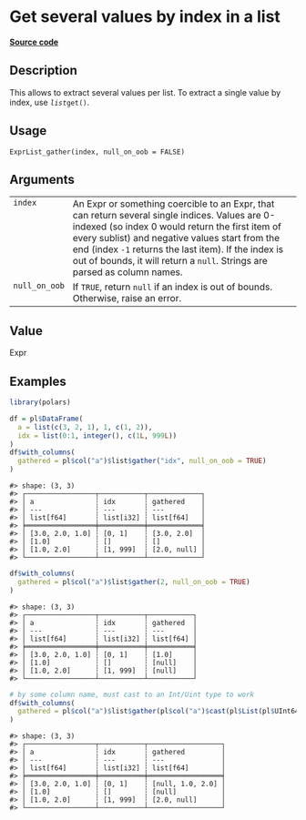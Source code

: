 

# Get several values by index in a list

[**Source code**](https://github.com/pola-rs/r-polars/tree/main/R/expr__list.R#L167)

## Description

This allows to extract several values per list. To extract a single
value by index, use <code>$list$get()</code>.

## Usage

<pre><code class='language-R'>ExprList_gather(index, null_on_oob = FALSE)
</code></pre>

## Arguments

<table>
<tr>
<td style="white-space: nowrap; font-family: monospace; vertical-align: top">
<code id="ExprList_gather_:_index">index</code>
</td>
<td>
An Expr or something coercible to an Expr, that can return several
single indices. Values are 0-indexed (so index 0 would return the first
item of every sublist) and negative values start from the end (index
<code>-1</code> returns the last item). If the index is out of bounds,
it will return a <code>null</code>. Strings are parsed as column names.
</td>
</tr>
<tr>
<td style="white-space: nowrap; font-family: monospace; vertical-align: top">
<code id="ExprList_gather_:_null_on_oob">null_on_oob</code>
</td>
<td>
If <code>TRUE</code>, return <code>null</code> if an index is out of
bounds. Otherwise, raise an error.
</td>
</tr>
</table>

## Value

Expr

## Examples

``` r
library(polars)

df = pl$DataFrame(
  a = list(c(3, 2, 1), 1, c(1, 2)),
  idx = list(0:1, integer(), c(1L, 999L))
)
df$with_columns(
  gathered = pl$col("a")$list$gather("idx", null_on_oob = TRUE)
)
```

    #> shape: (3, 3)
    #> ┌─────────────────┬───────────┬─────────────┐
    #> │ a               ┆ idx       ┆ gathered    │
    #> │ ---             ┆ ---       ┆ ---         │
    #> │ list[f64]       ┆ list[i32] ┆ list[f64]   │
    #> ╞═════════════════╪═══════════╪═════════════╡
    #> │ [3.0, 2.0, 1.0] ┆ [0, 1]    ┆ [3.0, 2.0]  │
    #> │ [1.0]           ┆ []        ┆ []          │
    #> │ [1.0, 2.0]      ┆ [1, 999]  ┆ [2.0, null] │
    #> └─────────────────┴───────────┴─────────────┘

``` r
df$with_columns(
  gathered = pl$col("a")$list$gather(2, null_on_oob = TRUE)
)
```

    #> shape: (3, 3)
    #> ┌─────────────────┬───────────┬───────────┐
    #> │ a               ┆ idx       ┆ gathered  │
    #> │ ---             ┆ ---       ┆ ---       │
    #> │ list[f64]       ┆ list[i32] ┆ list[f64] │
    #> ╞═════════════════╪═══════════╪═══════════╡
    #> │ [3.0, 2.0, 1.0] ┆ [0, 1]    ┆ [1.0]     │
    #> │ [1.0]           ┆ []        ┆ [null]    │
    #> │ [1.0, 2.0]      ┆ [1, 999]  ┆ [null]    │
    #> └─────────────────┴───────────┴───────────┘

``` r
# by some column name, must cast to an Int/Uint type to work
df$with_columns(
  gathered = pl$col("a")$list$gather(pl$col("a")$cast(pl$List(pl$UInt64)), null_on_oob = TRUE)
)
```

    #> shape: (3, 3)
    #> ┌─────────────────┬───────────┬──────────────────┐
    #> │ a               ┆ idx       ┆ gathered         │
    #> │ ---             ┆ ---       ┆ ---              │
    #> │ list[f64]       ┆ list[i32] ┆ list[f64]        │
    #> ╞═════════════════╪═══════════╪══════════════════╡
    #> │ [3.0, 2.0, 1.0] ┆ [0, 1]    ┆ [null, 1.0, 2.0] │
    #> │ [1.0]           ┆ []        ┆ [null]           │
    #> │ [1.0, 2.0]      ┆ [1, 999]  ┆ [2.0, null]      │
    #> └─────────────────┴───────────┴──────────────────┘
